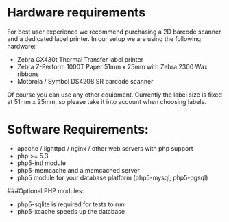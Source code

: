 # Hardware requirements

For best user experience we recommend purchasing a 2D barcode scanner and a
dedicated label printer. In our setup we are using the following hardware:

* Zebra GX430t Thermal Transfer label printer
* Zebra Z-Perform 1000T Paper 51mm x 25mm with Zebra 2300 Wax ribbons
* Motorola / Symbol DS4208 SR barcode scanner

Of course you can use any other equipment. Currently the label size is
fixed at 51mm x 25mm, so please take it into account when choosing labels.

# Software Requirements:
* apache / lighttpd / nginx / other web servers with php support
* php >= 5.3
* php5-intl module
* php5-memcache and a memcached server
* php5 module for your database platform (php5-mysql, php5-pgsql)

###Optional PHP modules:
* php5-sqlite is required for tests to run
* php5-xcache speeds up the database
